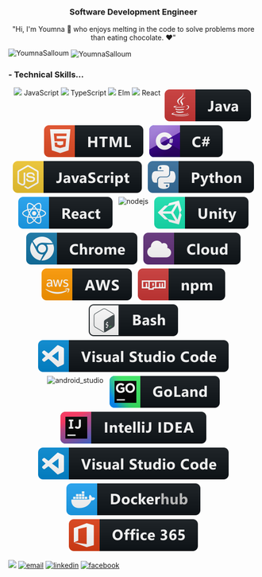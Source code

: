 <h3 align="center">Software Development Engineer</h3> 
<p align="center">
  "Hi, I'm Youmna 👋 who enjoys melting in the code to solve problems more than eating chocolate. ❤️"
</p>
<p><img align="left" src="https://github-readme-stats.vercel.app/api/top-langs?username=YoumnaSalloum&show_icons=true&locale=en&layout=compact" alt="YoumnaSalloum" /></p>

<p>&nbsp;<img align="center" src="https://github-readme-stats.vercel.app/api?username=YoumnaSalloum&show_icons=true&locale=en" alt="YoumnaSalloum" /></p>

### - Technical Skills...

<p align="center">
  <!-- For more icons please follow  https://github.com/MikeCodesDotNET/ColoredBadges -->
  <img width="20px" src="https://cdn.jsdelivr.net/gh/devicons/devicon/icons/javascript/javascript-original.svg" /> JavaScript
 <img width="20px" src="https://cdn.jsdelivr.net/gh/devicons/devicon/icons/typescript/typescript-original.svg" /> TypeScript
<img width="20px" src="https://cdn.jsdelivr.net/gh/devicons/devicon/icons/elm/elm-original.svg" /> Elm
 <img width="20px" src="https://cdn.jsdelivr.net/gh/devicons/devicon/icons/react/react-original.svg" /> React
  <img src="https://raw.githubusercontent.com/8bithemant/8bithemant/master/svg/dev/languages/java.svg" alt="java" style="vertical-align:top; margin:4px">    
  <img src="https://raw.githubusercontent.com/8bithemant/8bithemant/master/svg/dev/languages/html.svg" alt="html" style="vertical-align:top; margin:4px">    
  <img src="https://raw.githubusercontent.com/8bithemant/8bithemant/master/svg/dev/languages/csharp.svg" alt="csharp" style="vertical-align:top; margin:4px">
  <img src="https://raw.githubusercontent.com/8bithemant/8bithemant/master/svg/dev/languages/js.svg" alt="js" style="vertical-align:top; margin:4px">
  <img src="https://raw.githubusercontent.com/8bithemant/8bithemant/master/svg/dev/languages/python.svg" alt="python" style="vertical-align:top; margin:4px">
  <img src="https://raw.githubusercontent.com/8bithemant/8bithemant/master/svg/dev/frameworks/react.svg" alt="react" style="vertical-align:top; margin:4px">
  <img src="https://raw.githubusercontent.com/8bithemant/8bithemant/master/svg/dev/frameworks/nodejs.svg" alt="nodejs" style="vertical-align:top; margin:4px">
  <img src="https://raw.githubusercontent.com/8bithemant/8bithemant/master/svg/dev/frameworks/unity.svg" alt="unity" style="vertical-align:top; margin:4px">
  <img src="https://raw.githubusercontent.com/8bithemant/8bithemant/master/svg/dev/misc/chrome.svg" alt="chrome" style="vertical-align:top; margin:4px">
  <img src="https://raw.githubusercontent.com/8bithemant/8bithemant/master/svg/dev/misc/cloud.svg" alt="cloud" style="vertical-align:top; margin:4px">
  <img src="https://raw.githubusercontent.com/8bithemant/8bithemant/master/svg/dev/services/aws.svg" alt="aws" style="vertical-align:top; margin:4px">
  <img src="https://raw.githubusercontent.com/8bithemant/8bithemant/master/svg/dev/services/npm.svg" alt="npm" style="vertical-align:top; margin:4px">
  <img src="https://raw.githubusercontent.com/8bithemant/8bithemant/master/svg/dev/tools/bash.svg" alt="bash" style="vertical-align:top; margin:4px">
  <img src="https://raw.githubusercontent.com/8bithemant/8bithemant/master/svg/dev/tools/visualstudio_code.svg" alt="vscode" style="vertical-align:top; margin:4px">
  <img src="https://raw.githubusercontent.com/8bithemant/8bithemant/master/svg/dev/tools/android_studio.svg" alt="android_studio" style="vertical-align:top; margin:4px">
  <img src="https://raw.githubusercontent.com/8bithemant/8bithemant/master/svg/dev/tools/jetbrains_goland.svg" alt="jetbrains_goland" style="vertical-align:top; margin:4px">
  <img src="https://raw.githubusercontent.com/8bithemant/8bithemant/master/svg/dev/tools/jetbrains_intellij.svg" alt="jetbrains_intellij" style="vertical-align:top; margin:4px">
  <img src="https://raw.githubusercontent.com/8bithemant/8bithemant/master/svg/dev/tools/visualstudio_code.svg" alt="visualstudio_code" style="vertical-align:top; margin:4px">
  <img src="https://raw.githubusercontent.com/8bithemant/8bithemant/master/svg/dev/services/dockerhub.svg" alt="dockerhub" style="vertical-align:top; margin:4px">    
  <img src="https://raw.githubusercontent.com/8bithemant/8bithemant/master/svg/dev/services/office_365.svg" alt="office 365" style="vertical-align:top; margin:4px">   
</p>

<img src="https://raw.githubusercontent.com/innng/innng/master/assets/kyubey.gif" height="40" />
<a href="mailto:youmna61998@gmail.com"><img src="https://img.icons8.com/color/96/000000/gmail.png" alt="email"/></a>
<a href="https://www.linkedin.com/in/youmna-salloum/"><img src="https://img.icons8.com/color/96/000000/linkedin.png" alt="linkedin"/></a>
<a href="https://www.facebook.com/youmna.saloum.3"><img src="https://img.icons8.com/color/96/000000/facebook.png" alt="facebook"/></a>
